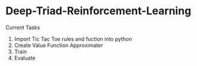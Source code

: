# Deep-Triad-Reinforcement-Learning
Current Tasks

1. Import Tic Tac Toe rules and fuction into python
2. Create Value Function Approximater
3. Train
4. Evaluate
